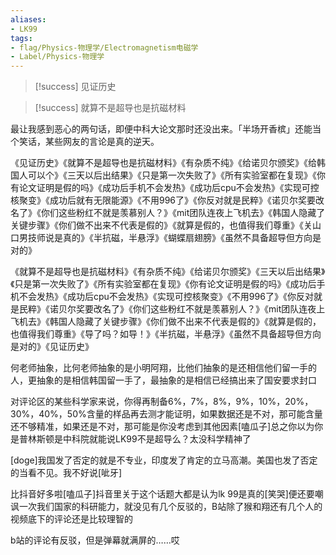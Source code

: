 ```yaml
---
aliases:
- LK99
tags:
- flag/Physics-物理学/Electromagnetism电磁学
- Label/Physics-物理学
---
```


> [!success]
> 见证历史

> [!success]
> 就算不是超导也是抗磁材料

最让我感到恶心的两句话，即便中科大论文那时还没出来。「半场开香槟」还能当个笑话，某些网友的言论是真的逆天。

《见证历史》《就算不是超导也是抗磁材料》《有杂质不纯》《给诺贝尔颁奖》《给韩国人可以个》《三天以后出结果》《只是第一次失败了》《所有实验室都在复现》《你有论文证明是假的吗》《成功后手机不会发热》《成功后cpu不会发热》《实现可控核聚变》《成功后就有无限能源》《不用996了》《你反对就是民粹》《诺贝尔奖要改名了》《你们这些粉红不就是羡慕别人？》《mit团队连夜上飞机去》《韩国人隐藏了关键步骤》《你们做不出来不代表是假的》《就算是假的，也值得我们尊重》《关山口男技师说是真的》《半抗磁，半悬浮》《蝴蝶扇翅膀》《虽然不具备超导但方向是对的》

《就算不是超导也是抗磁材料》《有杂质不纯》《给诺贝尔颁奖》《三天以后出结果》《只是第一次失败了》《所有实验室都在复现》《你有论文证明是假的吗》《成功后手机不会发热》《成功后cpu不会发热》《实现可控核聚变》《不用996了》《你反对就是民粹》《诺贝尔奖要改名了》《你们这些粉红不就是羡慕别人？》《mit团队连夜上飞机去》《韩国人隐藏了关键步骤》《你们做不出来不代表是假的》《就算是假的，也值得我们尊重》《导了吗？如导！》《半抗磁，半悬浮》《虽然不具备超导但方向是对的》《见证历史》

何老师抽象，比何老师抽象的是小明阿翔，比他们抽象的是还相信他们留一手的人，更抽象的是相信韩国留一手了，最抽象的是相信已经搞出来了国安要求封口

对评论区的某些科学家来说，你得再制备6%，7%，8%，9%，10%，20%，30%，40%，50%含量的样品再去测才能证明，如果数据还是不对，那可能含量还不够精准，如果还是不对，那可能是你没考虑到其他因素[嗑瓜子]总之你以为你是普林斯顿是中科院就能说LK99不是超导么？太没科学精神了

[doge]我国发了否定的就是不专业，印度发了肯定的立马高潮。美国也发了否定的当看不见。我不好说[呲牙]

比抖音好多啦[嗑瓜子]抖音里关于这个话题大都是认为lk 99是真的[笑哭]便还要嘲讽一次我们国家的科研能力，就没见有几个反驳的，B站除了猴和翔还有几个人的视频底下的评论还是比较理智的

b站的评论有反驳，但是弹幕就满屏的……哎
